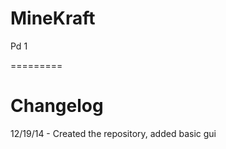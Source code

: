 MineKraft
=========
Pd 1


=========

Changelog
================================================
12/19/14 - Created the repository, added basic gui
